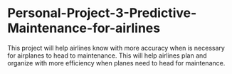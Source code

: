 # Personal-Project-3-Predictive-Maintenance-for-airlines
This project will help airlines know with more accuracy when is necessary for airplanes to head to maintenance. This will help airlines plan and organize with more efficiency when planes need to head for maintenance.
